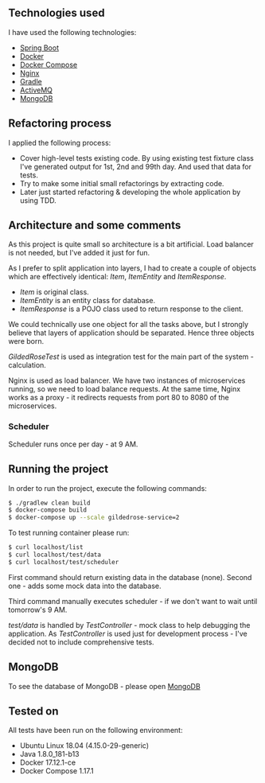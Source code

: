 ## Technologies used

I have used the following technologies:
* [Spring Boot](http://spring.io/projects/spring-boot)
* [Docker](https://www.docker.com/)
* [Docker Compose](https://docs.docker.com/compose/)
* [Nginx](https://www.nginx.com/)
* [Gradle](https://gradle.org/)
* [ActiveMQ](http://activemq.apache.org/)
* [MongoDB](https://www.mongodb.com/)

## Refactoring process

I applied the following process:

- Cover high-level tests existing code. By using existing test fixture class I've generated output for 1st, 2nd and 99th day. And used that data for tests.
- Try to make some initial small refactorings by extracting code.
- Later just started refactoring & developing the whole application by using TDD. 

## Architecture and some comments

As this project is quite small so architecture is a bit artificial. Load balancer is not needed, but I've added it just for fun.

As I prefer to split application into layers, I had to create a couple of objects which are effectively identical: *Item*, *ItemEntity* and *ItemResponse*.

- *Item* is original class.
- *ItemEntity* is an entity class for database.
- *ItemResponse* is a POJO class used to return response to the client.

We could technically use one object for all the tasks above, but I strongly believe that layers of application should be separated. Hence three objects were born.

*GildedRoseTest* is used as integration test for the main part of the system - calculation.

Nginx is used as load balancer. We have two instances of microservices running, so we need to load balance requests. At the same time, Nginx works as a proxy - it redirects requests from port 80 to 8080 of the microservices.

### Scheduler

Scheduler runs once per day - at 9 AM.

## Running the project

In order to run the project, execute the following commands:

```bash
$ ./gradlew clean build
$ docker-compose build
$ docker-compose up --scale gildedrose-service=2
```

To test running container please run:

```bash
$ curl localhost/list
$ curl localhost/test/data
$ curl localhost/test/scheduler
```

First command should return existing data in the database (none). Second one - adds some mock data into the database.

Third command manually executes scheduler - if we don't want to wait until tomorrow's 9 AM.

*test/data* is handled by *TestController* - mock class to help debugging the application. As *TestController* is used just for development process - I've decided not to include comprehensive tests.

## MongoDB

To see the database of MongoDB - please open [MongoDB](http://localhost:8081/)

## Tested on

All tests have been run on the following environment:

- Ubuntu Linux 18.04 (4.15.0-29-generic)
- Java 1.8.0_181-b13
- Docker 17.12.1-ce
- Docker Compose 1.17.1
